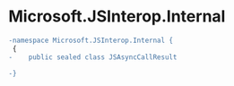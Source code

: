 # Microsoft.JSInterop.Internal

``` diff
-namespace Microsoft.JSInterop.Internal {
 {
-    public sealed class JSAsyncCallResult

-}
```
